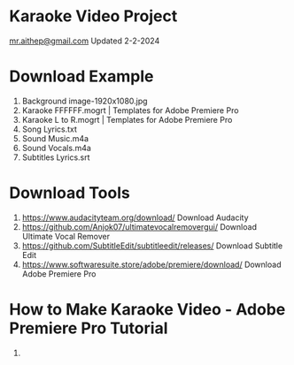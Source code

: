 # Karaoke Video Project
mr.aithep@gmail.com Updated 2-2-2024

# Download Example
1. Background image-1920x1080.jpg
2. Karaoke FFFFFF.mogrt | Templates for Adobe Premiere Pro
3. Karaoke L to R.mogrt | Templates for Adobe Premiere Pro
4. Song Lyrics.txt
5. Sound Music.m4a
6. Sound Vocals.m4a
7. Subtitles Lyrics.srt

# Download Tools
1. https://www.audacityteam.org/download/ Download Audacity
2. https://github.com/Anjok07/ultimatevocalremovergui/ Download Ultimate Vocal Remover
3. https://github.com/SubtitleEdit/subtitleedit/releases/ Download Subtitle Edit
4. https://www.softwaresuite.store/adobe/premiere/download/ Download Adobe Premiere Pro

# How to Make Karaoke Video - Adobe Premiere Pro Tutorial
1.
